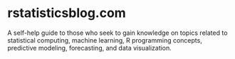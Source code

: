 # rstatisticsblog.com
A self-help guide to those who seek to gain knowledge on topics related to statistical computing, machine learning, R programming concepts, predictive modeling, forecasting, and data visualization.
